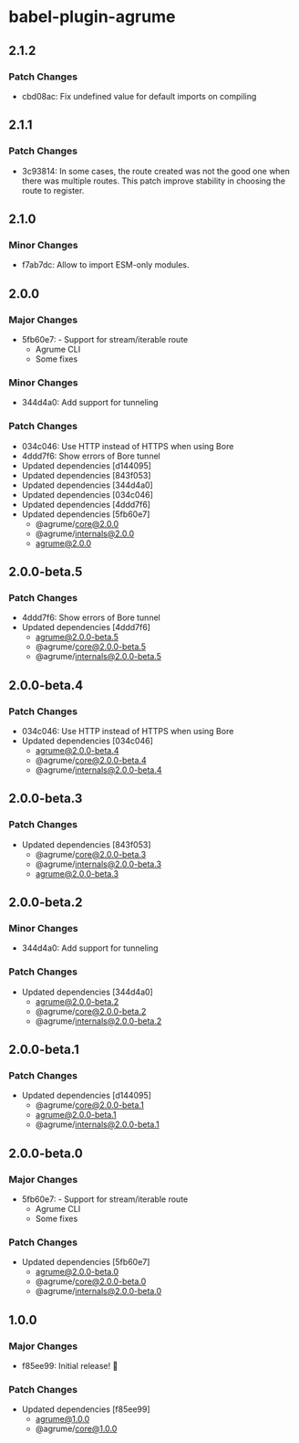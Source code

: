 # babel-plugin-agrume

## 2.1.2

### Patch Changes

- cbd08ac: Fix undefined value for default imports on compiling

## 2.1.1

### Patch Changes

- 3c93814: In some cases, the route created was not the good one when there was multiple routes. This patch improve stability in choosing the route to register.

## 2.1.0

### Minor Changes

- f7ab7dc: Allow to import ESM-only modules.

## 2.0.0

### Major Changes

- 5fb60e7: - Support for stream/iterable route
  - Agrume CLI
  - Some fixes

### Minor Changes

- 344d4a0: Add support for tunneling

### Patch Changes

- 034c046: Use HTTP instead of HTTPS when using Bore
- 4ddd7f6: Show errors of Bore tunnel
- Updated dependencies [d144095]
- Updated dependencies [843f053]
- Updated dependencies [344d4a0]
- Updated dependencies [034c046]
- Updated dependencies [4ddd7f6]
- Updated dependencies [5fb60e7]
  - @agrume/core@2.0.0
  - @agrume/internals@2.0.0
  - agrume@2.0.0

## 2.0.0-beta.5

### Patch Changes

- 4ddd7f6: Show errors of Bore tunnel
- Updated dependencies [4ddd7f6]
  - agrume@2.0.0-beta.5
  - @agrume/core@2.0.0-beta.5
  - @agrume/internals@2.0.0-beta.5

## 2.0.0-beta.4

### Patch Changes

- 034c046: Use HTTP instead of HTTPS when using Bore
- Updated dependencies [034c046]
  - agrume@2.0.0-beta.4
  - @agrume/core@2.0.0-beta.4
  - @agrume/internals@2.0.0-beta.4

## 2.0.0-beta.3

### Patch Changes

- Updated dependencies [843f053]
  - @agrume/core@2.0.0-beta.3
  - @agrume/internals@2.0.0-beta.3
  - agrume@2.0.0-beta.3

## 2.0.0-beta.2

### Minor Changes

- 344d4a0: Add support for tunneling

### Patch Changes

- Updated dependencies [344d4a0]
  - agrume@2.0.0-beta.2
  - @agrume/core@2.0.0-beta.2
  - @agrume/internals@2.0.0-beta.2

## 2.0.0-beta.1

### Patch Changes

- Updated dependencies [d144095]
  - @agrume/core@2.0.0-beta.1
  - agrume@2.0.0-beta.1
  - @agrume/internals@2.0.0-beta.1

## 2.0.0-beta.0

### Major Changes

- 5fb60e7: - Support for stream/iterable route
  - Agrume CLI
  - Some fixes

### Patch Changes

- Updated dependencies [5fb60e7]
  - agrume@2.0.0-beta.0
  - @agrume/core@2.0.0-beta.0
  - @agrume/internals@2.0.0-beta.0

## 1.0.0

### Major Changes

- f85ee99: Initial release! 🎉

### Patch Changes

- Updated dependencies [f85ee99]
  - agrume@1.0.0
  - @agrume/core@1.0.0
